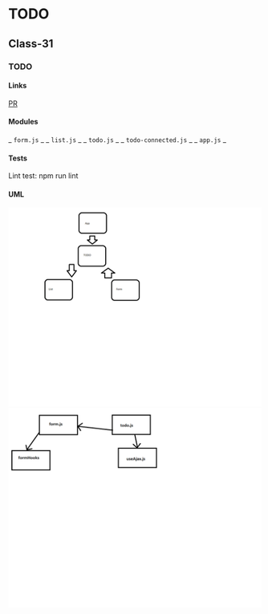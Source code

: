 # TODO

## Class-31

### TODO

#### Links

[PR](https://github.com/yaljamal-401-advanced-javascript/todo/pull/2)

#### Modules

_ `form.js` _
_ `list.js` _
_ `todo.js` _
_ `todo-connected.js` _
_ `app.js` _

<!-- #### Setup

the program used in commad line all commads aftter _node index.js_
if you need help type `--help` or `-h`
to add note type `--add` or `-a` and the note
to have the note in a new catogery type `--category` or `-c` and the category (by defulte its general)
to see all the note type `--list` or `-l` -->

<!-- > to see one category type aftter it the name of it

> to updata the note type `--updata` or `-u` and the id of the note aftter it the updata it note
> node index.js -u <id> <new note>
> to delete the note type `--delete` or `-d` and the id of the note -->

#### Tests

Lint test: npm run lint

#### UML

![todo](./todo.png)
![hooks](./hooks.png)

